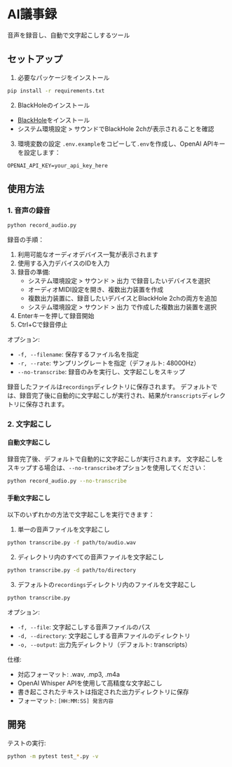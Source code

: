 # AI議事録

音声を録音し、自動で文字起こしするツール

## セットアップ

1. 必要なパッケージをインストール
```bash
pip install -r requirements.txt
```

2. BlackHoleのインストール
- [BlackHole](https://existential.audio/blackhole/)をインストール
- システム環境設定 > サウンドでBlackHole 2chが表示されることを確認

3. 環境変数の設定
`.env.example`をコピーして`.env`を作成し、OpenAI APIキーを設定します：
```
OPENAI_API_KEY=your_api_key_here
```

## 使用方法

### 1. 音声の録音

```bash
python record_audio.py
```

録音の手順：
1. 利用可能なオーディオデバイス一覧が表示されます
2. 使用する入力デバイスのIDを入力
3. 録音の準備:
   - システム環境設定 > サウンド > 出力 で録音したいデバイスを選択
   - オーディオMIDI設定を開き、複数出力装置を作成
   - 複数出力装置に、録音したいデバイスとBlackHole 2chの両方を追加
   - システム環境設定 > サウンド > 出力 で作成した複数出力装置を選択
4. Enterキーを押して録音開始
5. Ctrl+Cで録音停止

オプション:
- `-f, --filename`: 保存するファイル名を指定
- `-r, --rate`: サンプリングレートを指定（デフォルト: 48000Hz）
- `--no-transcribe`: 録音のみを実行し、文字起こしをスキップ

録音したファイルは`recordings`ディレクトリに保存されます。
デフォルトでは、録音完了後に自動的に文字起こしが実行され、結果が`transcripts`ディレクトリに保存されます。

### 2. 文字起こし

#### 自動文字起こし
録音完了後、デフォルトで自動的に文字起こしが実行されます。
文字起こしをスキップする場合は、`--no-transcribe`オプションを使用してください：
```bash
python record_audio.py --no-transcribe
```

#### 手動文字起こし

以下のいずれかの方法で文字起こしを実行できます：

1. 単一の音声ファイルを文字起こし
```bash
python transcribe.py -f path/to/audio.wav
```

2. ディレクトリ内のすべての音声ファイルを文字起こし
```bash
python transcribe.py -d path/to/directory
```

3. デフォルトの`recordings`ディレクトリ内のファイルを文字起こし
```bash
python transcribe.py
```

オプション:
- `-f, --file`: 文字起こしする音声ファイルのパス
- `-d, --directory`: 文字起こしする音声ファイルのディレクトリ
- `-o, --output`: 出力先ディレクトリ（デフォルト: transcripts）

仕様:
- 対応フォーマット: .wav, .mp3, .m4a
- OpenAI Whisper APIを使用して高精度な文字起こし
- 書き起こされたテキストは指定された出力ディレクトリに保存
- フォーマット: `[HH:MM:SS] 発言内容`

## 開発

テストの実行:
```bash
python -m pytest test_*.py -v
